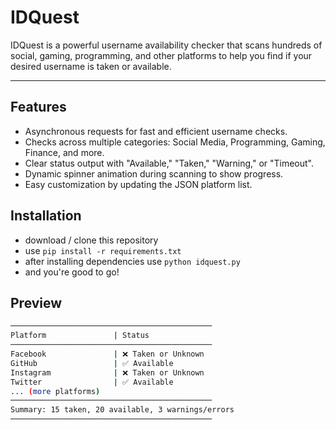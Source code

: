 # IDQuest
IDQuest is a powerful username availability checker that scans hundreds of social, gaming, programming, and other platforms to help you find if your desired username is taken or available.

---

## Features
- Asynchronous requests for fast and efficient username checks.
- Checks across multiple categories: Social Media, Programming, Gaming, Finance, and more.
- Clear status output with "Available," "Taken," "Warning," or "Timeout".
- Dynamic spinner animation during scanning to show progress.
- Easy customization by updating the JSON platform list.

## Installation
- download / clone this repository
- use `pip install -r requirements.txt`
- after installing dependencies use `python idquest.py`
- and you're good to go!

## Preview
```bash
─────────────────────────────────────────────
Platform               | Status
─────────────────────────────────────────────
Facebook               | ❌ Taken or Unknown
GitHub                 | ✅ Available
Instagram              | ❌ Taken or Unknown
Twitter                | ✅ Available
... (more platforms)
─────────────────────────────────────────────
Summary: 15 taken, 20 available, 3 warnings/errors
─────────────────────────────────────────────
```
